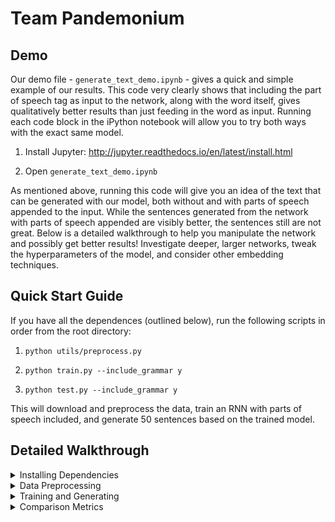 # Team Pandemonium

## Demo

Our demo file - `generate_text_demo.ipynb` - gives a quick and simple example of our results. This code very clearly shows that including the part of speech tag as input to the network, along with the word itself, gives qualitatively better results than just feeding in the word as input. Running each code block in the iPython notebook will allow you to try both ways with the exact same model. 
1. Install Jupyter: http://jupyter.readthedocs.io/en/latest/install.html

2. Open `generate_text_demo.ipynb`

As mentioned above, running this code will give you an idea of the text that can be generated with our model, both without and with parts of speech appended to the input. While the sentences generated from the network with parts of speech appended are visibly better, the sentences still are not great. Below is a detailed walkthrough to help you manipulate the network and possibly get better results! Investigate deeper, larger networks, tweak the hyperparameters of the model, and consider other embedding techniques.


## Quick Start Guide 

If you have all the dependences (outlined below), run the following scripts in order from the root directory:

1. ```python utils/preprocess.py```

2. ```python train.py --include_grammar y```

3. ```python test.py --include_grammar y```


This will download and preprocess the data, train an RNN with parts of speech included, and generate 50 sentences based on the trained model.

## Detailed Walkthrough

<details>
<summary>Installing Dependencies</summary>
<br>

### Installing Dependences
Install the python package manager PIP  

__NOTE:__ Make sure to use python 3.

```python get-pip.py``` or ```sudo easy_install pip```  

### Install virutalenv
install virtualenv using pip:  

```pip install virtualenv```

virtualenv is used to create and manage environments for different python projects.  Use virtualenv to create a virtual environment by using:

```virtualenv env```

to create a folder named env which will store relevant python related files.  

__NOTE:__ If you are in a virtual environment -- do not use ```sudo```, as this will not install into the virtual environment, but the system's environment instead.

### Switching environments
Use ```source env/bin/activate``` to load your environment.  ```env``` is a placeholder for your environment name.  

use ```deactivate``` to exit out of the virtual environment.  

To verify which environment you're in, use ```which pip```.  if you see that the pip location is in your environment folder (env), then you are in your virtual environment.  Also notice that in virtualenv, python3 is now the default interpreter which makes life much easier.  Check using ```python --version``` and notice the __lack__ of 3 at the end.

### Install packages
Installing python packages can be done by using the `requirements.txt`:  
```pip install -r requirements.txt```
</details>

<details>
<summary>Data Preprocessing</summary>
<br>

## Data preprocessing and preparation

### NLTK parts of speech data  

The NLTK library requires you to download corpora data for our part of speech tagging.  You can download and install this data via a python interpreter:

```
>>> import nltk  
>>> nltk.download()
```

A dialog window will pop-up after the function call which allows you to select and install data.

## Downloading and preprocessing transcript data  
Our project uses the American cartoon show, Rick and Morty, to create our training corpus. The script can be acquired by running ```python utils/preprocess.py``` from the root directory, which will download, preprocess, and format the data, placing it in `/data/train/cleaned/simple.txt`

</details>

<details>
<summary>Training and Generating</summary>
<br>

## Training and Testing 

### Train
`train.py` is where the model is located, and this is where you can tweak any hyperparameters you'd like.  Then run

```python train.py --include_grammar y``` or

```python train.py --include_grammar n```,

which will train the model on any data that is located in `data/train/cleaned/simple.txt`.

Depending on the provided argument, training will occur with or without each word's corresponding part of speech, and
also produces an image of the training curves, called `training_curves_pos.png` or `training_curves_no_pos.png`.

### Generate Text 
After the network is trained, you can run 

```python test.py --include_grammar y``` or

```python test.py --include_grammar n```,

which will load the model and generate 50 sentences.
Similar to above, the output will be stored in `pos_output.txt` or `no_pos_output.txt`, depending on the provided arguments.
</details>

<details>
<summary>Comparison Metrics</summary>
<br>

## Comparisons/Metrics

Now that you have generated some sentences, its time to do some comparisons to get some statistics.
### Statistics
Running ```python stats.py``` will calculate the total number of words in your corpus, the total number of unique words in your corpus, and then the outlier count (words that appear 5 times or less). These statistics will be written to stat.txt

### Markov Sentences
Running ```python markov.py``` will generate 50 markov sentences based on the text stored in `data/train/cleaned/simple.txt`.
The markov sentences are written to a file named `markovSentences.txt`.

### Metrics
metrics.py is a script that takes two .txt files as arguments and compares each file sentence by sentence, calculating the average hamming, cosine, Gotoh and Levenshtein distances between the sentences. It compares the part of speech tags of the words in each sentence, as opposed to the actual words. 

Use ```python metrics.py --file1 firstFilename.txt --file2 secondFilename.txt``` to compare the distances between the two files. It will output the distances as it runs, and then writes the statistics to `metricStats.txt`.
To compare the sentences generated by the markov model and the sentences generated by the neural network, run

```python metrics.py --file1 markovSentences.txt --file2 ../pos_output.txt```

</details>
